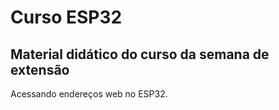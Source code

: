# Curso ESP32
## Material didático do curso da semana de extensão

Acessando endereços web no ESP32.
